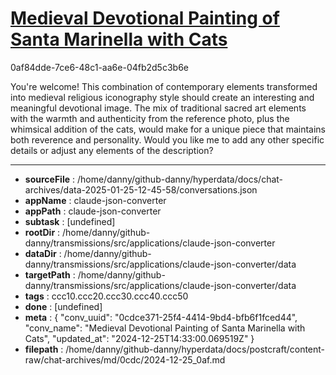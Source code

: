 # [Medieval Devotional Painting of Santa Marinella with Cats](https://claude.ai/chat/0cdce371-25f4-4414-9bd4-bfb6f1fced44)

0af84dde-7ce6-48c1-aa6e-04fb2d5c3b6e

 You're welcome! This combination of contemporary elements transformed into medieval religious iconography style should create an interesting and meaningful devotional image. The mix of traditional sacred art elements with the warmth and authenticity from the reference photo, plus the whimsical addition of the cats, would make for a unique piece that maintains both reverence and personality. Would you like me to add any other specific details or adjust any elements of the description?

---

* **sourceFile** : /home/danny/github-danny/hyperdata/docs/chat-archives/data-2025-01-25-12-45-58/conversations.json
* **appName** : claude-json-converter
* **appPath** : claude-json-converter
* **subtask** : [undefined]
* **rootDir** : /home/danny/github-danny/transmissions/src/applications/claude-json-converter
* **dataDir** : /home/danny/github-danny/transmissions/src/applications/claude-json-converter/data
* **targetPath** : /home/danny/github-danny/transmissions/src/applications/claude-json-converter/data
* **tags** : ccc10.ccc20.ccc30.ccc40.ccc50
* **done** : [undefined]
* **meta** : {
  "conv_uuid": "0cdce371-25f4-4414-9bd4-bfb6f1fced44",
  "conv_name": "Medieval Devotional Painting of Santa Marinella with Cats",
  "updated_at": "2024-12-25T14:33:00.069519Z"
}
* **filepath** : /home/danny/github-danny/hyperdata/docs/postcraft/content-raw/chat-archives/md/0cdc/2024-12-25_0af.md